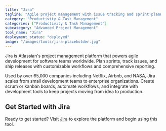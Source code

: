 ```yaml
---
title: "Jira"
tagline: "Agile project management with issue tracking and sprint planning"
category: "Productivity & Task Management"
categories: ["Productivity & Task Management"]
subcategory: "Advanced Project Management"
tool_name: "Jira"
deployment_status: "deployed"
image: "/images/tools/jira-placeholder.jpg"
---
```

Jira is Atlassian's project management platform that powers agile development for software teams worldwide. Plan sprints, track issues, and ship releases with customizable workflows and comprehensive reporting.

Used by over 65,000 companies including Netflix, Airbnb, and NASA, Jira scales from small development teams to enterprise organizations. Create scrum or kanban boards, automate workflows, and integrate with development tools to keep projects moving from idea to production.

## Get Started with Jira

Ready to get started? Visit [Jira](https://www.atlassian.com/software/jira) to explore the platform and begin using this tool.